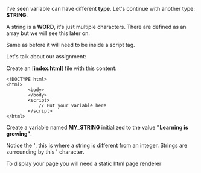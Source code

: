 I've seen variable can have different ****type****. Let's continue with another type: ****STRING****.

A string is a ****WORD****, it's just multiple characters. There are defined as an array but we will see this later on.

Same as before it will need to be inside a script tag.

Let's talk about our assignment:

Create an [****index.html****] file with this content:

	<!DOCTYPE html>
	<html>
    		<body>
    		</body>
    		<script>
      			// Put your variable here
    		</script>
	</html>

Create a variable named ****MY_STRING**** initialized to the value ****"Learning is growing"****.

Notice the ****'****, this is where a string is different from an integer. Strings are surrounding by this ****'**** character.

To display your page you will need a static html page renderer
